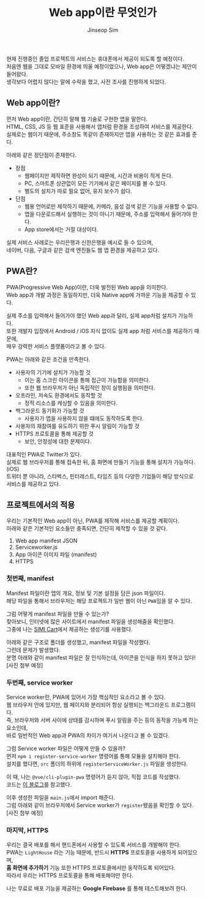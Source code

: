 ﻿---
layout: post
title: "Web app이란 무엇인가"
categories: GraduationProject
tags: [theory]
author:
  - Jinseop Sim
toc: true
---
현재 진행중인 졸업 프로젝트의 서비스는 휴대폰에서 제공이 되도록 할 예정이다.  
처음엔 웹을 그대로 모바일 환경에 띄울 예정이었으나, Web app은 어떻겠냐는 제안이 들어왔다.  
생각보다 어렵지 않다는 말에 수락을 했고, 사전 조사를 진행하게 되었다.  

## Web app이란?
먼저 Web app이란, 간단히 말해 웹 기술로 구현한 앱을 말한다.  
HTML, CSS, JS 등 웹 표준을 사용해서 앱처럼 환경을 조성하여 서비스를 제공한다.  
실제로는 웹이기 때문에, 주소창도 똑같이 존재하지만 앱을 사용하는 것 같은 효과를 준다.  

아래와 같은 장단점이 존재한다.  
- 장점
  - 웹페이지만 제작하면 완성이 되기 때문에, 시간과 비용이 적게 든다.
  - PC, 스마트폰 상관없이 모든 기기에서 같은 페이지를 볼 수 있다.
  - 별도의 설치가 따로 필요 없어, 유지 보수가 쉽다.
- 단점
  - 웹용 언어로만 제작하기 때문에, 카메라, 음성 검색 같은 기능을 사용할 수 없다.
  - 앱을 다운로드해서 실행하는 것이 아니기 때문에, 주소를 입력해서 들어가야 한다.
  - App store에서는 거절 대상이다.

실제 서비스 사례로는 우리은행과 신한은행을 예시로 들 수 있으며,  
네이버, 다음, 구글과 같은 검색 엔진들도 웹 앱 환경을 제공하고 있다.  

## PWA란?
PWA(Progressive Web App)이란, 더욱 발전된 Web app을 의미한다.  
Web app과 개발 과정은 동일하지만, 더욱 Native app에 가까운 기능을 제공할 수 있다.  

실제 주소를 입력해서 들어가야 했던 Web app과 달리, 실제 app처럼 설치가 가능하다.  
또한 개발자 입장에서 Android / iOS 지식 없이도 실제 app 처럼 서비스를 제공하기 때문에,  
매우 강력한 서비스 플랫폼이라고 볼 수 있다.  

PWA는 아래와 같은 조건을 만족한다.  
- 사용자의 기기에 설치가 가능할 것
  - 이는 홈 스크린 아이콘을 통해 접근이 가능함을 의미한다.
  - 또한 웹 브라우저가 아닌 독립적인 창이 실행됨을 의미한다.
- 오프라인, 저속도 환경에서도 동작할 것
  - 정적 리소스를 캐싱할 수 있음을 의미한다.
- 백그라운드 동기화가 가능할 것
  - 사용자가 앱을 사용하지 않을 떄에도 동작하도록 한다.
- 사용자의 재참여를 유도하기 위한 푸시 알림이 가능할 것
- HTTPS 프로토콜을 통해 제공할 것
  - 보안, 안정성에 대한 문제이다.

대표적인 PWA로 Twitter가 있다.  
실제로 웹 브라우저를 통해 접속한 뒤, 홈 화면에 만들기 기능을 통해 설치가 가능하다. (iOS)  
트위터 뿐 아니라, 스타벅스, 핀터레스트, 타임즈 등의 다양한 기업들이 해당 방식으로 서비스를 제공하고 있다.  

## 프로젝트에서의 적용
우리는 기본적인 Web app이 아닌, PWA를 제작해 서비스를 제공할 계획이다.  
아래와 같은 기본적인 요소들만 충족되면, 간단히 제작할 수 있을 것 같다.  
1. Web app manifest JSON
2. Serviceworker.js
3. App 아이콘 이미지 파일 (manifest)
4. HTTPS

### 첫번째, manifest
Manifest 파일이란 앱의 개요, 정보 및 기본 설정을 담은 json 파일이다.  
해당 파일을 통해서 브라우저는 해당 프로젝트가 일반 웹이 아닌 ```PWA```임을 알 수 있다.  

그럼 어떻게 manifest 파일을 만들 수 있는가?  
찾아보니, 인터넷에 많은 사이트에서 manifest 파일을 생성해줌을 확인했다.  
그중에 나는 [SIMI Cart](https://www.simicart.com/manifest-generator.html/)에서 제공하는 생성기를 사용했다.  

아래와 같은 구조로 폴더를 생성했고, manifest 파일을 작성했다.  
그런데 문제가 발생했다.  
분명 아래와 같이 manifest 파일은 잘 인식하는데, 아이콘을 인식을 하지 못하고 있다!  
[사진 첨부 예정]   

### 두번째, service worker
Service worker란, PWA에 있어서 가장 핵심적인 요소라고 볼 수 있다.  
웹 브라우저 안에 있지만, 웹 페이지와 분리되어 항상 실행되는 백그라운드 프로그램이다.  
즉, 브라우저와 서버 사이에 상태를 감시하며 푸시 알림을 주는 등의 동작을 가능케 하는 요소인데,  
바로 일반적인 Web app과 PWA의 차이가 여기서 나온다고 볼 수 있겠다.  

그럼 Service worker 파일은 어떻게 만들 수 있을까?  
먼저 ```npm i register-service-worker``` 명령어를 통해 모듈을 설치해야 한다.  
설치를 했다면, ```src``` 폴더의 하위에 ```registerServiceWorker.js``` 파일을 생성한다.  

이 때, 나는 ```@vue/cli-plugin-pwa``` 명령어가 듣지 않아, 직접 코드를 작성했다.  
코드는 [이 블로그](https://velog.io/@okyungjin/PWA-Vue.js-%ED%94%84%EB%A1%9C%EC%A0%9D%ED%8A%B8%EC%97%90-PWA-%EC%A0%81%EC%9A%A9%ED%95%98%EA%B8%B0)를 참고했다.  

이후 생성한 파일을 ```main.js```에서 import 해준다.  
그럼 아래와 같이 브라우저에서 Service worker가 ```register```됐음을 확인할 수 있다.  
[사진 첨부 예정]  

### 마지막, HTTPS
우리는 결국 배포를 해서 핸드폰에서 사용할 수 있도록 서비스를 개발해야 한다.  
PWA는 ```LightHouse``` 라는 기능 때문에, 반드시 __HTTPS__ 프로토콜을 사용하게 되어있으며,  
__홈 화면에 추가하기__ 기능 또한 HTTPS 프로토콜에서만 동작하도록 되어있다.  
따라서 우리는 HTTPS 프로토콜을 통해 배포해야만 한다.  

나는 무료로 배포 기능을 제공하는 __Google Firebase__ 를 통해 테스트해보려 한다.  
